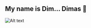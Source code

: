 ## My name is Dim... Dimas 👋
![Alt text](https://shared.fastly.steamstatic.com/store_item_assets/steam/apps/2567620/extras/GIF_20-08-2023_21-03-57.gif?t=1729089894)
<!--<img src="https://shared.fastly.steamstatic.com/store_item_assets/steam/apps/2567620/extras/GIF_20-08-2023_21-03-57.gif" width="100" height="100" />

**Dim-Eletronic/Dim-Eletronic** is a ✨ _special_ ✨ repository because its `README.md` (this file) appears on your GitHub profile.

Here are some ideas to get you started:

- 🔭 I’m currently working on ...
- 🌱 I’m currently learning ...
- 👯 I’m looking to collaborate on ...
- 🤔 I’m looking for help with ...
- 💬 Ask me about ...
- 📫 How to reach me: ...
- 😄 Pronouns: ...
- ⚡ Fun fact: ...
-->
